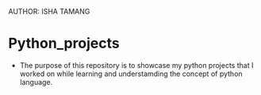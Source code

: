 AUTHOR: ISHA TAMANG

# Python_projects
- The purpose of this repository is to showcase my python projects that I worked on while learning and understamding the concept of python language.
